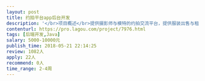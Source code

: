 ```yaml
---                
layout: post       
title: 约拍平台app后台开发           
description: '</br>项目概述</br>提供摄影师与模特的约拍交流平台，提供服装出售与租借服务。</br>主要功能点</br>约拍需求的发布，图片社区的发帖，评论，话题。</br>可参考app</br>小红书（社区部分类小红书形式）</br>人员要求</br>会java或者php，有成熟相关开发经验。</br>'     
contenturl: https://pro.lagou.com/project/7976.html      
tags: [后端开发,Java]            
salary: 5000-10000元          
publish_time: 2018-05-21 22:14:25         
review: 1082人                   
apply: 22人                   
recommend: 0人                   
time_range: 2-4周              
---                 
```

